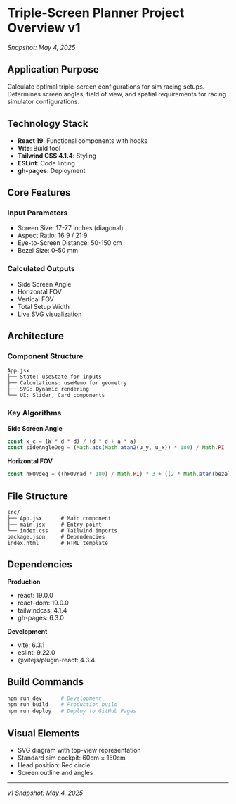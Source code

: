 # Triple-Screen Planner Project Overview v1

_Snapshot: May 4, 2025_

## Application Purpose

Calculate optimal triple-screen configurations for sim racing setups. Determines screen angles, field of view, and spatial requirements for racing simulator configurations.

## Technology Stack

- **React 19**: Functional components with hooks
- **Vite**: Build tool
- **Tailwind CSS 4.1.4**: Styling
- **ESLint**: Code linting
- **gh-pages**: Deployment

## Core Features

### Input Parameters

- Screen Size: 17-77 inches (diagonal)
- Aspect Ratio: 16:9 / 21:9
- Eye-to-Screen Distance: 50-150 cm
- Bezel Size: 0-50 mm

### Calculated Outputs

- Side Screen Angle
- Horizontal FOV
- Vertical FOV
- Total Setup Width
- Live SVG visualization

## Architecture

### Component Structure

```
App.jsx
├── State: useState for inputs
├── Calculations: useMemo for geometry
├── SVG: Dynamic rendering
└── UI: Slider, Card components
```

### Key Algorithms

**Side Screen Angle**

```javascript
const x_c = (W * d * d) / (d * d + a * a)
const sideAngleDeg = (Math.abs(Math.atan2(u_y, u_x)) * 180) / Math.PI
```

**Horizontal FOV**

```javascript
const hFOVdeg = ((hFOVrad * 180) / Math.PI) * 3 + ((2 * Math.atan(bezel / d) * 180) / Math.PI) * 2
```

## File Structure

```
src/
├── App.jsx      # Main component
├── main.jsx     # Entry point
└── index.css    # Tailwind imports
package.json     # Dependencies
index.html       # HTML template
```

## Dependencies

**Production**

- react: 19.0.0
- react-dom: 19.0.0
- tailwindcss: 4.1.4
- gh-pages: 6.3.0

**Development**

- vite: 6.3.1
- eslint: 9.22.0
- @vitejs/plugin-react: 4.3.4

## Build Commands

```bash
npm run dev      # Development
npm run build    # Production build
npm run deploy   # Deploy to GitHub Pages
```

## Visual Elements

- SVG diagram with top-view representation
- Standard sim cockpit: 60cm × 150cm
- Head position: Red circle
- Screen outline and angles

---

_v1 Snapshot: May 4, 2025_
